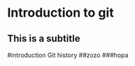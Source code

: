 Introduction to git
===================
This is a subtitle
------------------


#introduction
Git history
##zozo
###hopa
